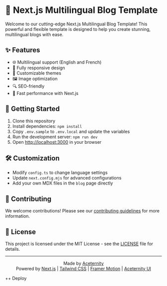 # 🌟 Next.js Multilingual Blog Template

Welcome to our cutting-edge Next.js Multilingual Blog Template! This powerful and flexible template is designed to help you create stunning, multilingual blogs with ease.

## ✨ Features

- 🌐 Multilingual support (English and French)
- 📱 Fully responsive design
- 🎨 Customizable themes
- 🖼️ Image optimization
- 🔍 SEO-friendly
- 🚀 Fast performance with Next.js

## 🚀 Getting Started

1. Clone this repository
2. Install dependencies: `npm install`
3. Copy `.env.sample` to `.env.local` and update the variables
4. Run the development server: `npm run dev`
5. Open [http://localhost:3000](http://localhost:3000) in your browser

## 🛠️ Customization

- Modify `config.ts` to change language settings
- Update `next.config.mjs` for advanced configurations
- Add your own MDX files in the `blog` page directly

## 🤝 Contributing

We welcome contributions! Please see our [contributing guidelines](link-to-contributing-guidelines) for more information.

## 📄 License

This project is licensed under the MIT License - see the [LICENSE](LICENSE) file for details.

---

<footer>
<p align="center">
  Made by <a href="https://aceternity.com">Aceternity</a><br>
  Powered by <a href="https://nextjs.org/">Next.js</a> | <a href="https://tailwindcss.com/">Tailwind CSS</a> | <a href="https://framer.com/motion">Framer Motion</a> | <a href="https://ui.aceternity.com">Aceternity UI</a>
</p>
</footer>

++ Deploy
